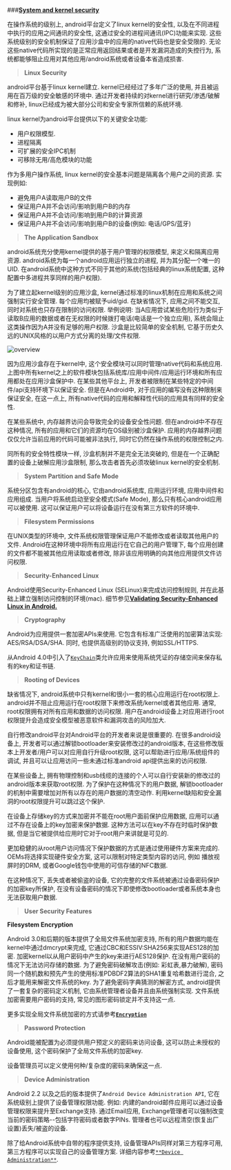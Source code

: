 

###[**System and kernel security**](http://source.android.com/security/overview/kernel-security.html)

在操作系统的级别上, android平台定义了linux kernel的安全性, 以及在不同进程中执行的应用之间通讯的安全性, 这通过安全的进程间通讯(IPC)功能来实现. 这些系统级别的安全机制保证了应用沙盒中的应用的native代码也是安全受限的. 无论这些native代码所实现的是正常应用返回结果或者是开发漏洞造成的失控行为, 系统都能够阻止应用对其他应用/android系统或者设备本省造成损害. 

> **Linux Security**

android平台基于linux kernel建立. kernel已经经过了多年广泛的使用, 并且被运用在百万级的安全敏感的环境中. 通过开发者持续的对kernel进行研究/渗透/破解和修补, linux已经成为被大部分公司和安全专家所信赖的系统环境.

linux kernel为android平台提供以下的关键安全功能:

 - 用户权限模型.
 - 进程隔离
 - 可扩展的安全IPC机制
 - 可移除无用/高危模块的功能

作为多用户操作系统, linux kernel的安全基本问题是隔离各个用户之间的资源. 实现例如:

 - 避免用户A读取用户B的文件
 - 保证用户A并不会访问/影响到用户B的内存
 - 保证用户A并不会访问/影响到用户B的计算资源
 - 保证用户A并不会访问/影响到用户B的设备(例如: 电话/GPS/蓝牙)


> **The Application Sandbox**

android系统充分使用kernel提供的基于用户管理的权限模型, 来定义和隔离应用资源. android系统为每一个android应用运行独立的进程, 并为其分配一个唯一的UID. 在android系统中这种方式不同于其他的系统(包括经典的linux系统配置, 这种配置中多进程共享同样的用户权限).

为了建立起kernel级别的应用沙盒, kernel通过标准的linux机制在应用和系统之间强制实行安全管理. 每个应用均被赋予uid/gid. 在缺省情况下, 应用之间不能交互, 同时对系统也只存在限制的访问权限. 举例说明: 当A应用尝试某些危险行为类似于读取B应用的数据或者在无权限的时候拨打电话(电话是一个独立应用), 系统会阻止这类操作因为A并没有足够的用户权限. 沙盒是比较简单的安全机制, 它基于历史久远的UNIX风格的以用户方式分离的处理/文件权限.

![overview](http://source.android.com/security/images/android_software_stack.png)

因为应用沙盒存在于kernel中, 这个安全模块可以同时管理native代码和系统应用. 上图中所有kernel之上的软件模块包括系统库/应用中间件/应用运行环境和所有应用都处在应用沙盒保护中. 在某些其他平台上, 开发者被限制在某些特定的中间件/api支持环境下以保证安全. 但是在Android中, 对于应用的编写没有这种限制来保证安全, 在这一点上, 所有native代码的应用和解释性代码的应用具有同样的安全性.

在某些系统中, 内存越界访问会导致完全的设备安全性问题. 但在android中不存在这种情况, 所有的应用和它们的资源均在OS级别被沙盒保护. 应用的内存越界问题仅仅允许当前应用的代码可能被非法执行, 同时它仍然在操作系统的权限控制之内.

同所有的安全特性模块一样, 沙盒机制并不是完全无法突破的, 但是在一个正确配置的设备上破解应用沙盒限制, 那么攻击者首先必须攻破linux kernel的安全机制.


> **System Partition and Safe Mode**

系统分区包含有android的核心, 它由android系统库, 应用运行环境, 应用中间件和应用组成. 当用户将系统启动至安全模式(Safe Mode), 那么只有核心android应用可以被使用. 这可以保证用户可以将设备运行在没有第三方软件的环境中.

> **Filesystem Permissions**

在UNIX类型的环境中, 文件系统权限管理保证用户不能修改或者读取其他用户的文件. Android在这种环境中将所有应用运行在它自己的用户管理下, 每个应用创建的文件都不能被其他应用读取或者修改, 除非该应用明确的向其他应用提供文件访问权限.

> **Security-Enhanced Linux**

Android使用Security-Enhanced Linux (SELinux)来完成访问控制规则, 并在此基础上建立强制访问控制的环境(mac). 细节参见[**Validating Security-Enhanced Linux in Android.**](http://source.android.com/security/selinux/index.html)

> **Cryptography**

Android为应用提供一套加密APIs来使用. 它包含有标准广泛使用的加密算法实现: AES/RSA/DSA/SHA. 同时, 也提供高级别的协议支持, 例如SSL/HTTPS. 

从Android 4.0中引入了[`KeyChain`](http://developer.android.com/reference/android/security/KeyChain.html)类允许应用来使用系统凭证的存储空间来保存私有的key和证书链.


> **Rooting of Devices**

缺省情况下, android系统中只有kernel和很小一套的核心应用运行在root权限上. android并不阻止应用运行在root权限下来修改系统/kernel或者其他应用. 通常, root权限拥有对所有应用和数据的访问权限. 用户在android设备上对应用进行root权限提升会造成安全模型被恶意软件和漏洞攻击的风险加大.

自行修改android平台对Android平台的开发者来说是很重要的. 在很多android设备上, 开发者可以通过解锁bootloader来安装修改过的android版本, 在这些修改版本上开发者/用户可以对应用自行升级root权限, 这可以帮助进行应用/系统组件的调试, 并且可以让应用访问一些未通过标准android api提供出来的访问权限.

在某些设备上, 拥有物理控制和usb线缆的连接的个人可以自行安装新的修改过的android版本来获取root权限. 为了保护在这种情况下的用户数据, 解锁bootloader的机制中需要增加对所有以存在的用户数据的清空动作. 利用kernel缺陷和安全漏洞的root权限提升可以跳过这个保护.

在设备上存储key的方式来加密并不能在root用户面前保护应用数据, 应用可以通过不存在设备上的key加密来保护数据. 这种方法可以在key不存在时临时保护数据, 但是当它被提供给应用时它对于root用户来讲就是可见的.

更加稳健的从root用户访问情况下保护数据的方式是通过使用硬件方案来完成的. OEMs将选择实现硬件安全方案, 这可以限制对特定类型内容的访问, 例如 播放视屏时的DRM, 或者Google钱包中使用的可信存储的NFC数据.

在这种情况下, 丢失或者被偷盗的设备, 它的完整的文件系统被通过设备密码保护的加密key所保护, 在没有设备密码的情况下即使修改bootloader或者系统本身也无法获取用户数据.


> **User Security Features**

**Filesystem Encryption**

Android 3.0和后期的版本提供了全局文件系统加密支持, 所有的用户数据均能在kernel中通过dmcrypt来完成, 它通过CBC和ESSIV:SHA256来实现AES128的加密. 加密kernel以从用户密码中产生的key来进行AES128保护. 在没有用户密码的情况下无法访问存储的数据. 为了避免密码破解攻击(例如: 彩虹表,暴力破解), 密码同一个随机数和预先产生的使用标准PDBDF2算法的SHA1重复哈希数进行混合, 之后才能用来解密文件系统的key. 为了避免密码字典猜测的解密方式, android提供了一套复杂的密码定义机制, 它由系统管理者设备并且由系统强制实现. 文件系统加密需要用户密码的支持, 常见的图形密码锁定并不支持这一点.

更多实现全局文件系统加密的方式请参考[**`Encryption`**](http://source.android.com/security/encryption/index.html)

> **Password Protection**

Android能被配置为必须提供用户预定义的密码来访问设备, 这可以防止未授权的设备使用, 这个密码保护了全局文件系统的加密key.

设备管理员可以定义使用何种/复杂度的密码来确保这一点.

> **Device Administration**

Android 2.2 以及之后的版本提供了`Android Device Administration API`, 它在系统级别上提供了设备管理权限功能. 例如: 内建的android邮件应用可以通过设备管理权限来提升至Exchange支持. 通过Email应用, Exchange管理者可以强制改变当前的密码策略--包括字符密码或者数字PINs. 管理者也可以远程清空(恢复出厂设置)丢失/被盗的设备.

除了给Android系统中自带的程序提供支持, 设备管理APIs同样对第三方程序可用, 第三方程序可以实现自己的设备管理方案. 详细内容参考[`**Device Administration**`](https://developer.android.com/guide/topics/admin/device-admin.html).


